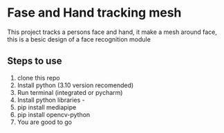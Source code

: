 # Fase and Hand tracking mesh <br>
This project tracks a persons face and hand, it make a mesh around face, this is a besic design of a face recognition module<br>
## Steps to use

1. clone this repo
2. Install python (3.10 version recomended)
3. Run terminal (integrated or pycharm)
4. Install python libraries - 
5. pip install mediapipe
6. pip install opencv-python
7. You are good to go
